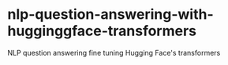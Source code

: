 # nlp-question-answering-with-hugginggface-transformers
NLP question answering fine tuning Hugging Face's transformers
